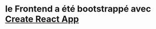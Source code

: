 # le Frontend a été bootstrappé avec [Create React App](https://github.com/facebook/create-react-app)
